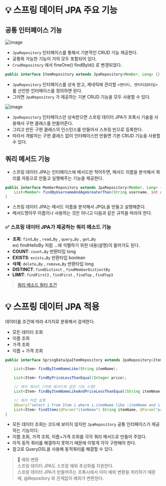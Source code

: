 # 💡 스프링 데이터 JPA 주요 기능
## 공통 인터페이스 기능
![image](https://github.com/shin-je-woo/TIL/assets/39439576/9e38de4b-93ee-4ed3-8140-97902a1c5bf3)
* `JpaRepository` 인터페이스를 통해서 기본적인 CRUD 기능 제공한다.
* 공통화 가능한 기능이 거의 모두 포함되어 있다.
* `CrudRepository` 에서 fineOne() findById() 로 변경되었다.
```java
public interface ItemRepository extends JpaRepository<Member, Long> {}
```
* `JpaRepository` 인터페이스를 상속 받고, 제네릭에 관리할 `<엔티티, 엔티티ID타입>` 를 선언한 인터페이스를 정의하면 된다.
* 그러면 `JpaRepository` 가 제공하는 기본 CRUD 기능을 모두 사용할 수 있다.

![image](https://github.com/shin-je-woo/TIL/assets/39439576/4f02dd76-3f63-4279-91fb-e3bc6079c1fd)
* `JpaRepository` 인터페이스만 상속받으면 스프링 데이터 JPA가 프록시 기술을 사용해서 구현 클래스를 만들어준다. 
* 그리고 만든 구현 클래스의 인스턴스를 만들어서 스프링 빈으로 등록한다.
* 따라서 개발자는 구현 클래스 없이 인터페이스만 만들면 기본 CRUD 기능을 사용할 수 있다.

## 쿼리 메서드 기능
* 스프링 데이터 JPA는 인터페이스에 메서드만 적어두면, 메서드 이름을 분석해서 쿼리를 자동으로 만들고 실행해주는 기능을 제공한다.
```java
public interface MemberRepository extends JpaRepository<Member, Long> {
    List<Member> findByUsernameAndAgeGreaterThan(String username, int age);
}
```
* 스프링 데이터 JPA는 메서드 이름을 분석해서 JPQL을 만들고 실행해준다.
* 메서드명아무 이름이나 사용하는 것은 아니고 다음과 같은 규칙을 따라야 한다.

### ✅ 스프링 데이터 JPA가 제공하는 쿼리 메소드 기능
* **조회**: `find…By` , `read…By` , `query…By` , `get…By`   
  ex) findHelloBy 처럼 ...에 식별하기 위한 내용(설명)이 들어가도 된다.
* **COUNT**: `count…By` 반환타입 long
* **EXISTS**: `exists…By` 반환타입 boolean
* **삭제**: `delete…By` , `remove…By` 반환타입 long
* **DISTINCT**: `findDistinct` , `findMemberDistinctBy`
* **LIMIT**: `findFirst3` , `findFirst` , `findTop` , `findTop3`

> [쿼리 메소드 필터 조건](https://docs.spring.io/spring-data/jpa/docs/current/reference/html/#jpa.query-methods.query-creation)

# 💡 스프링 데이터 JPA 적용
데이터를 조건에 따라 4가지로 분류해서 검색한다.
* 모든 데이터 조회
* 이름 조회
* 가격 조회
* 이름 + 가격 조회
```java
public interface SpringDataJpaItemRepository extends JpaRepository<Item, Long> {

    List<Item> findByItemNameLike(String itemName);

    List<Item> findByPriceLessThanEqual(Integer price);

    // 쿼리 메서드 (아래 메서드와 같은 기능 수행)
    List<Item> findByItemNameLikeAndPriceLessThanEqual(String itemNmae, Integer price);

    // 쿼리 직접 실행
    @Query("select i from Item i where i.itemName like :itemName and i.price <= :price")
    List<Item> findItems(@Param("itemName") String itemName, @Param("price") Integer price);
}
```
* 모든 데이터 조회는 코드에 보이지 않지만 `JpaRepository` 공통 인터페이스가 제공하는 기능이다.
* 이름 조회, 가격 조회, 이름+가격 조회를 각각 쿼리 메서드로 만들어 주었다.
* 아직 동적 쿼리를 해결하지 못하기 때문에 이렇게 각각 구현해야 한다.
* 참고로 QueryDSL을 사용해 동적쿼리를 해결할 수 있다.

> 📌 예외 변환   
> 스프링 데이터 JPA도 스프링 예외 추상화를 지원한다.   
> 스프링 데이터 JPA가 만들어주는 프록시에서 이미 예외 변환을 처리하기 때문에, @Repository 와 관계없이 예외가 변환된다.   
